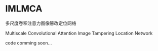 # IMLMCA
多尺度卷积注意力图像篡改定位网络 

Multiscale Convolutional Attention Image Tampering Location Network

code comming soon...

